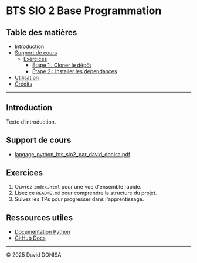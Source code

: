 # BTS SIO 2 Base Programmation

## Table des matières
- [Introduction](#introduction)
- [Support de cours](#support-de-cours)
  - [Exercices](#exercices)
    - [Étape 1 : Cloner le dépôt](#étape-1--cloner-le-dépôt)
    - [Étape 2 : Installer les dépendances](#étape-2--installer-les-dépendances)
- [Utilisation](#utilisation)
- [Crédits](#crédits)

---

## Introduction
Texte d’introduction.

## Support de cours

- [langage_python_bts_sio2_par_david_donisa.pdf](01_cours/langage_python_bts_sio2_par_david_donisa.pdf)

## Exercices

1. Ouvrez `index.html` pour une vue d'ensemble rapide.
2. Lisez ce `README.md` pour comprendre la structure du projet.
3. Suivez les TPs pour progresser dans l'apprentissage.

## Ressources utiles

- [Documentation Python](https://docs.python.org/fr/3/)
- [GitHub Docs](https://docs.github.com/fr)

---

© 2025 David DONISA
